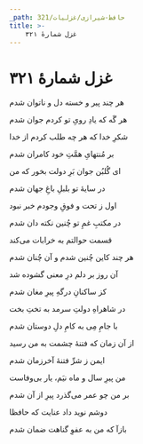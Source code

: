 ```yaml
---
_path: حافظ-شیرازی/غزلیات/321
title: >-
    غزل شمارهٔ ۳۲۱
---
```

# غزل شمارهٔ ۳۲۱

<div class="b" id="bn1"><div class="m1"><p>هر چند پیر و خسته دل و ناتوان شدم</p></div>
<div class="m2"><p>هر گَه که یادِ رویِ تو کردم جوان شدم</p></div></div>
<div class="b" id="bn2"><div class="m1"><p>شکرِ خدا که هر چه طلب کردم از خدا</p></div>
<div class="m2"><p>بر مُنتهایِ همَّتِ خود کامران شدم</p></div></div>
<div class="b" id="bn3"><div class="m1"><p>ای گُلبُن جوان بَرِ دولت بخور که من</p></div>
<div class="m2"><p>در سایهٔ تو بلبلِ باغِ جهان شدم</p></div></div>
<div class="b" id="bn4"><div class="m1"><p>اول ز تحت و فوقِ وجودم خبر نبود</p></div>
<div class="m2"><p>در مکتبِ غمِ تو چُنین نکته دان شدم</p></div></div>
<div class="b" id="bn5"><div class="m1"><p>قسمت حوالتم به خرابات می‌کند</p></div>
<div class="m2"><p>هر چند کاین چُنین شدم و آن چُنان شدم</p></div></div>
<div class="b" id="bn6"><div class="m1"><p>آن روز بر دلم درِ معنی گشوده شد</p></div>
<div class="m2"><p>کز ساکنانِ درگهِ پیرِ مغان شدم</p></div></div>
<div class="b" id="bn7"><div class="m1"><p>در شاهراهِ دولتِ سرمد به تختِ بخت</p></div>
<div class="m2"><p>با جامِ مِی به کامِ دلِ دوستان شدم</p></div></div>
<div class="b" id="bn8"><div class="m1"><p>از آن زمان که فتنهٔ چشمت به من رسید</p></div>
<div class="m2"><p>ایمن ز شرِّ فتنهٔ آخرزمان شدم</p></div></div>
<div class="b" id="bn9"><div class="m1"><p>من پیرِ سال و ماه نیَم، یار بی‌وفاست</p></div>
<div class="m2"><p>بر من چو عمر می‌گذرد پیرِ از آن شدم</p></div></div>
<div class="b" id="bn10"><div class="m1"><p>دوشم نوید داد عنایت که حافظا</p></div>
<div class="m2"><p>بازآ که من به عفوِ گناهت ضمان شدم</p></div></div>
